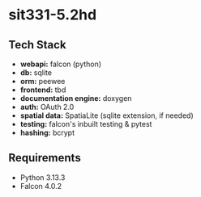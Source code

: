 # sit331-5.2hd  

## Tech Stack
- **webapi:** falcon (python)
- **db:** sqlite
- **orm:** peewee
- **frontend:** tbd
- **documentation engine:** doxygen
- **auth:** OAuth 2.0
- **spatial data:** SpatiaLite (sqlite extension, if needed)
- **testing:** falcon's inbuilt testing & pytest
- **hashing:** bcrypt

## Requirements
- Python 3.13.3
- Falcon 4.0.2